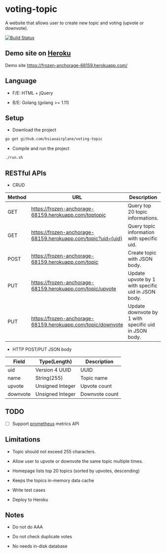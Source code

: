 # voting-topic

A website that allows user to create new topic and voting (upvote or downvote).

[![Build Status](https://travis-ci.com/hsiaoairplane/voting-topic.svg?branch=master)](https://travis-ci.com/hsiaoairplane/voting-topic)

## Demo site on [Heroku](https://www.heroku.com/)

Demo site <https://frozen-anchorage-68159.herokuapp.com/>

## Language

* F/E: HTML + jQuery

* B/E: Golang (golang >= 1.11)

## Setup

* Download the project

```sh
go get github.com/hsiaoairplane/voting-topic
```

* Compile and run the project

```sh
./run.sh
```

## RESTful APIs

* CRUD

|    Method   |     URL     | Description |
|-------------|-------------|-------------|
| GET | <https://frozen-anchorage-68159.herokuapp.com/toptopic> | Query top 20 topic informations. |
| GET | <https://frozen-anchorage-68159.herokuapp.com/topic?uid={uid}> | Query topic information with specific uid. |
| POST | <https://frozen-anchorage-68159.herokuapp.com/topic> | Create topic with JSON body. |
| PUT | <https://frozen-anchorage-68159.herokuapp.com/topic/upvote> | Update upvote by 1 with specific uid in JSON body. |
| PUT | <https://frozen-anchorage-68159.herokuapp.com/topic/downvote> | Update downvote by 1 with specific uid in JSON body. |

* HTTP POST/PUT JSON body

|    Field     |   Type(Length)    |    Description  |
|--------------|-------------------|-----------------|
|     uid      |  Version 4 UUID   |       UUID      |
|     name     |  String(255)      |    Topic name   |
|    upvote    |  Unsigned Integer |   Upvote count  |
|   downvote   |  Unsigned Integer |  Downvote count |

## TODO

* [ ] Support [prometheus](https://prometheus.io) metrics API

## Limitations

* Topic should not exceed 255 characters.

* Allow user to upvote or downvote the same topic multiple times.

* Homepage lists top 20 topics (sorted by upvotes, descending)

* Keeps the topics in-memory data cache

* Write test cases

* Deploy to Heroku

## Notes

* Do not do AAA

* Do not check duplicate votes

* No needs in-disk database
